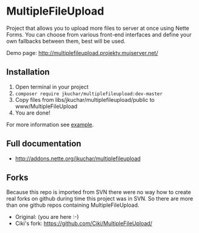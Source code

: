 MultipleFileUpload
==================

Project that allows you to upload more files to server at once using Nette Forms. You can choose from various front-end interfaces and define your own fallbacks between them, best will be used.

Demo page: http://multiplefileupload.projekty.mujserver.net/

Installation
------------
1. Open terminal in your project
2. `composer require jkuchar/multiplefileupload:dev-master`
3. Copy files from libs/jkuchar/multiplefileupload/public to www/MultipleFileUpload
4. You are done!

For more information see [example][].


Full documentation
------------------
- http://addons.nette.org/jkuchar/multiplefileupload

Forks
-----

Because this repo is imported from SVN there were no way how to create real forks on github during time this project was in SVN. So there are more than one github repos containing MultipleFileUpload.

- Original: (you are here :-)
- Ciki's fork: https://github.com/Ciki/MultipleFileUpload/


[example]: https://github.com/jkuchar/MultipleFileUpload-example
